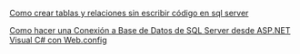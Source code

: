 
[Como crear tablas y relaciones sin escribir código en sql server](https://www.youtube.com/watch?v=EnFrBZOoa38)


[Como hacer una Conexión a Base de Datos de SQL Server desde ASP.NET Visual C# con Web.config](https://www.youtube.com/watch?v=1FB_X3adKpQ&list=PL2xycGX1pDXPNeqFPVLajQ4D-KXBd6tQD&index=3)